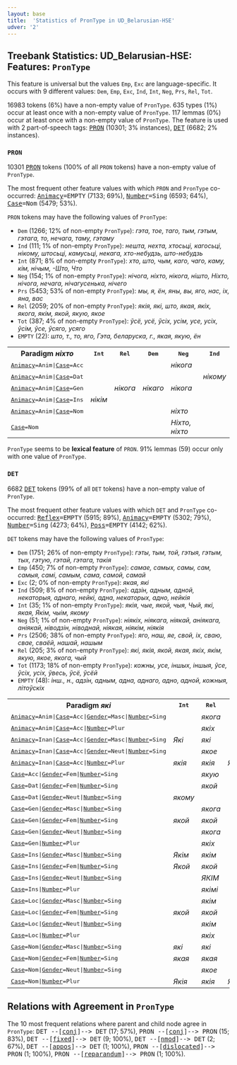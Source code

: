 ```yaml
---
layout: base
title:  'Statistics of PronType in UD_Belarusian-HSE'
udver: '2'
---
```


## Treebank Statistics: UD_Belarusian-HSE: Features: `PronType`

This feature is universal but the values `Emp`, `Exc` are language-specific.
It occurs with 9 different values: `Dem`, `Emp`, `Exc`, `Ind`, `Int`, `Neg`, `Prs`, `Rel`, `Tot`.

16983 tokens (6%) have a non-empty value of `PronType`.
635 types (1%) occur at least once with a non-empty value of `PronType`.
117 lemmas (0%) occur at least once with a non-empty value of `PronType`.
The feature is used with 2 part-of-speech tags: <tt><a href="be_hse-pos-PRON.html">PRON</a></tt> (10301; 3% instances), <tt><a href="be_hse-pos-DET.html">DET</a></tt> (6682; 2% instances).

### `PRON`

10301 <tt><a href="be_hse-pos-PRON.html">PRON</a></tt> tokens (100% of all `PRON` tokens) have a non-empty value of `PronType`.

The most frequent other feature values with which `PRON` and `PronType` co-occurred: <tt><a href="be_hse-feat-Animacy.html">Animacy</a></tt><tt>=EMPTY</tt> (7133; 69%), <tt><a href="be_hse-feat-Number.html">Number</a></tt><tt>=Sing</tt> (6593; 64%), <tt><a href="be_hse-feat-Case.html">Case</a></tt><tt>=Nom</tt> (5479; 53%).

`PRON` tokens may have the following values of `PronType`:

* `Dem` (1266; 12% of non-empty `PronType`): <em>гэта, тое, таго, тым, гэтым, гэтага, то, нечага, таму, гэтаму</em>
* `Ind` (111; 1% of non-empty `PronType`): <em>нешта, нехта, хтосьці, кагосьці, нікому, штосьці, камусьці, некага, хто-небудзь, што-небудзь</em>
* `Int` (871; 8% of non-empty `PronType`): <em>хто, што, чым, каго, чаго, каму, кім, нічым, -Што, Что</em>
* `Neg` (154; 1% of non-empty `PronType`): <em>нічога, ніхто, нікога, нішто, Нiхто, нiчога, нечага, нічагусенька, нічего</em>
* `Prs` (5453; 53% of non-empty `PronType`): <em>мы, я, ён, яны, вы, яго, нас, іх, яна, вас</em>
* `Rel` (2059; 20% of non-empty `PronType`): <em>якія, які, што, якая, якіх, якога, якім, якой, якую, якое</em>
* `Tot` (387; 4% of non-empty `PronType`): <em>ўсё, усё, ўсіх, усім, усе, усіх, ўсім, ўсе, ўсяго, усяго</em>
* `EMPTY` (22): <em>што, т., то, яго, Гэта, беларуска, г., якая, якую, ён</em>

<table>
  <tr><th>Paradigm <i>ніхто</i></th><th><tt>Int</tt></th><th><tt>Rel</tt></th><th><tt>Dem</tt></th><th><tt>Neg</tt></th><th><tt>Ind</tt></th></tr>
  <tr><td><tt><tt><a href="be_hse-feat-Animacy.html">Animacy</a></tt><tt>=Anim</tt>|<tt><a href="be_hse-feat-Case.html">Case</a></tt><tt>=Acc</tt></tt></td><td></td><td></td><td></td><td><em>нікога</em></td><td></td></tr>
  <tr><td><tt><tt><a href="be_hse-feat-Animacy.html">Animacy</a></tt><tt>=Anim</tt>|<tt><a href="be_hse-feat-Case.html">Case</a></tt><tt>=Dat</tt></tt></td><td></td><td></td><td></td><td></td><td><em>нікому</em></td></tr>
  <tr><td><tt><tt><a href="be_hse-feat-Animacy.html">Animacy</a></tt><tt>=Anim</tt>|<tt><a href="be_hse-feat-Case.html">Case</a></tt><tt>=Gen</tt></tt></td><td></td><td><em>нікога</em></td><td><em>нікаго</em></td><td><em>нікога</em></td><td></td></tr>
  <tr><td><tt><tt><a href="be_hse-feat-Animacy.html">Animacy</a></tt><tt>=Anim</tt>|<tt><a href="be_hse-feat-Case.html">Case</a></tt><tt>=Ins</tt></tt></td><td><em>нікім</em></td><td></td><td></td><td></td><td></td></tr>
  <tr><td><tt><tt><a href="be_hse-feat-Animacy.html">Animacy</a></tt><tt>=Anim</tt>|<tt><a href="be_hse-feat-Case.html">Case</a></tt><tt>=Nom</tt></tt></td><td></td><td></td><td></td><td><em>ніхто</em></td><td></td></tr>
  <tr><td><tt><tt><a href="be_hse-feat-Case.html">Case</a></tt><tt>=Nom</tt></tt></td><td></td><td></td><td></td><td><em>Нiхто, ніхто</em></td><td></td></tr>
</table>

`PronType` seems to be **lexical feature** of `PRON`. 91% lemmas (59) occur only with one value of `PronType`.

### `DET`

6682 <tt><a href="be_hse-pos-DET.html">DET</a></tt> tokens (99% of all `DET` tokens) have a non-empty value of `PronType`.

The most frequent other feature values with which `DET` and `PronType` co-occurred: <tt><a href="be_hse-feat-Reflex.html">Reflex</a></tt><tt>=EMPTY</tt> (5915; 89%), <tt><a href="be_hse-feat-Animacy.html">Animacy</a></tt><tt>=EMPTY</tt> (5302; 79%), <tt><a href="be_hse-feat-Number.html">Number</a></tt><tt>=Sing</tt> (4273; 64%), <tt><a href="be_hse-feat-Poss.html">Poss</a></tt><tt>=EMPTY</tt> (4142; 62%).

`DET` tokens may have the following values of `PronType`:

* `Dem` (1751; 26% of non-empty `PronType`): <em>гэты, тым, той, гэтыя, гэтым, тых, гэтую, гэтай, гэтага, такія</em>
* `Emp` (450; 7% of non-empty `PronType`): <em>самае, самых, самы, сам, самыя, самі, самым, сама, самой, самай</em>
* `Exc` (2; 0% of non-empty `PronType`): <em>якая, які</em>
* `Ind` (509; 8% of non-empty `PronType`): <em>адзін, адным, адной, некаторыя, аднаго, нейкі, адна, некаторых, адно, нейкія</em>
* `Int` (35; 1% of non-empty `PronType`): <em>якія, чые, якой, чыя, Чый, які, якая, Якім, чыім, якому</em>
* `Neg` (51; 1% of non-empty `PronType`): <em>ніякіх, ніякага, ніякай, аніякага, аніякай, ніводзін, ніводнай, ніякая, ніякім, ніякія</em>
* `Prs` (2506; 38% of non-empty `PronType`): <em>яго, наш, яе, свой, іх, сваю, свае, сваёй, нашай, нашым</em>
* `Rel` (205; 3% of non-empty `PronType`): <em>які, якія, якой, якая, якіх, якім, якую, якое, якога, чый</em>
* `Tot` (1173; 18% of non-empty `PronType`): <em>кожны, усе, іншых, іншыя, ўсе, ўсіх, усіх, ўвесь, ўсё, ўсёй</em>
* `EMPTY` (48): <em>інш., н., адзін, адным, адна, аднаго, адно, адной, кожныя, літоўскіх</em>

<table>
  <tr><th>Paradigm <i>які</i></th><th><tt>Int</tt></th><th><tt>Rel</tt></th><th><tt>Ind</tt></th><th><tt>Exc</tt></th></tr>
  <tr><td><tt><tt><a href="be_hse-feat-Animacy.html">Animacy</a></tt><tt>=Anim</tt>|<tt><a href="be_hse-feat-Case.html">Case</a></tt><tt>=Acc</tt>|<tt><a href="be_hse-feat-Gender.html">Gender</a></tt><tt>=Masc</tt>|<tt><a href="be_hse-feat-Number.html">Number</a></tt><tt>=Sing</tt></tt></td><td></td><td><em>якога</em></td><td></td><td></td></tr>
  <tr><td><tt><tt><a href="be_hse-feat-Animacy.html">Animacy</a></tt><tt>=Anim</tt>|<tt><a href="be_hse-feat-Case.html">Case</a></tt><tt>=Acc</tt>|<tt><a href="be_hse-feat-Number.html">Number</a></tt><tt>=Plur</tt></tt></td><td></td><td><em>якіх</em></td><td></td><td></td></tr>
  <tr><td><tt><tt><a href="be_hse-feat-Animacy.html">Animacy</a></tt><tt>=Inan</tt>|<tt><a href="be_hse-feat-Case.html">Case</a></tt><tt>=Acc</tt>|<tt><a href="be_hse-feat-Gender.html">Gender</a></tt><tt>=Masc</tt>|<tt><a href="be_hse-feat-Number.html">Number</a></tt><tt>=Sing</tt></tt></td><td><em>Які</em></td><td><em>які</em></td><td></td><td><em>які</em></td></tr>
  <tr><td><tt><tt><a href="be_hse-feat-Animacy.html">Animacy</a></tt><tt>=Inan</tt>|<tt><a href="be_hse-feat-Case.html">Case</a></tt><tt>=Acc</tt>|<tt><a href="be_hse-feat-Gender.html">Gender</a></tt><tt>=Neut</tt>|<tt><a href="be_hse-feat-Number.html">Number</a></tt><tt>=Sing</tt></tt></td><td></td><td><em>якое</em></td><td></td><td></td></tr>
  <tr><td><tt><tt><a href="be_hse-feat-Animacy.html">Animacy</a></tt><tt>=Inan</tt>|<tt><a href="be_hse-feat-Case.html">Case</a></tt><tt>=Acc</tt>|<tt><a href="be_hse-feat-Number.html">Number</a></tt><tt>=Plur</tt></tt></td><td><em>якія</em></td><td><em>якія</em></td><td><em>Якія</em></td><td></td></tr>
  <tr><td><tt><tt><a href="be_hse-feat-Case.html">Case</a></tt><tt>=Acc</tt>|<tt><a href="be_hse-feat-Gender.html">Gender</a></tt><tt>=Fem</tt>|<tt><a href="be_hse-feat-Number.html">Number</a></tt><tt>=Sing</tt></tt></td><td></td><td><em>якую</em></td><td></td><td></td></tr>
  <tr><td><tt><tt><a href="be_hse-feat-Case.html">Case</a></tt><tt>=Dat</tt>|<tt><a href="be_hse-feat-Gender.html">Gender</a></tt><tt>=Fem</tt>|<tt><a href="be_hse-feat-Number.html">Number</a></tt><tt>=Sing</tt></tt></td><td></td><td><em>якой</em></td><td></td><td></td></tr>
  <tr><td><tt><tt><a href="be_hse-feat-Case.html">Case</a></tt><tt>=Dat</tt>|<tt><a href="be_hse-feat-Gender.html">Gender</a></tt><tt>=Neut</tt>|<tt><a href="be_hse-feat-Number.html">Number</a></tt><tt>=Sing</tt></tt></td><td><em>якому</em></td><td></td><td></td><td></td></tr>
  <tr><td><tt><tt><a href="be_hse-feat-Case.html">Case</a></tt><tt>=Gen</tt>|<tt><a href="be_hse-feat-Gender.html">Gender</a></tt><tt>=Masc</tt>|<tt><a href="be_hse-feat-Number.html">Number</a></tt><tt>=Sing</tt></tt></td><td></td><td><em>якога</em></td><td></td><td></td></tr>
  <tr><td><tt><tt><a href="be_hse-feat-Case.html">Case</a></tt><tt>=Gen</tt>|<tt><a href="be_hse-feat-Gender.html">Gender</a></tt><tt>=Fem</tt>|<tt><a href="be_hse-feat-Number.html">Number</a></tt><tt>=Sing</tt></tt></td><td><em>якой</em></td><td><em>якой</em></td><td></td><td></td></tr>
  <tr><td><tt><tt><a href="be_hse-feat-Case.html">Case</a></tt><tt>=Gen</tt>|<tt><a href="be_hse-feat-Gender.html">Gender</a></tt><tt>=Neut</tt>|<tt><a href="be_hse-feat-Number.html">Number</a></tt><tt>=Sing</tt></tt></td><td></td><td><em>якога</em></td><td></td><td></td></tr>
  <tr><td><tt><tt><a href="be_hse-feat-Case.html">Case</a></tt><tt>=Gen</tt>|<tt><a href="be_hse-feat-Number.html">Number</a></tt><tt>=Plur</tt></tt></td><td></td><td><em>якіх</em></td><td></td><td></td></tr>
  <tr><td><tt><tt><a href="be_hse-feat-Case.html">Case</a></tt><tt>=Ins</tt>|<tt><a href="be_hse-feat-Gender.html">Gender</a></tt><tt>=Masc</tt>|<tt><a href="be_hse-feat-Number.html">Number</a></tt><tt>=Sing</tt></tt></td><td><em>Якім</em></td><td><em>якім</em></td><td></td><td></td></tr>
  <tr><td><tt><tt><a href="be_hse-feat-Case.html">Case</a></tt><tt>=Ins</tt>|<tt><a href="be_hse-feat-Gender.html">Gender</a></tt><tt>=Fem</tt>|<tt><a href="be_hse-feat-Number.html">Number</a></tt><tt>=Sing</tt></tt></td><td><em>Якой</em></td><td><em>якой</em></td><td></td><td></td></tr>
  <tr><td><tt><tt><a href="be_hse-feat-Case.html">Case</a></tt><tt>=Ins</tt>|<tt><a href="be_hse-feat-Gender.html">Gender</a></tt><tt>=Neut</tt>|<tt><a href="be_hse-feat-Number.html">Number</a></tt><tt>=Sing</tt></tt></td><td></td><td><em>ЯКІМ</em></td><td></td><td></td></tr>
  <tr><td><tt><tt><a href="be_hse-feat-Case.html">Case</a></tt><tt>=Ins</tt>|<tt><a href="be_hse-feat-Number.html">Number</a></tt><tt>=Plur</tt></tt></td><td></td><td><em>якімі</em></td><td></td><td></td></tr>
  <tr><td><tt><tt><a href="be_hse-feat-Case.html">Case</a></tt><tt>=Loc</tt>|<tt><a href="be_hse-feat-Gender.html">Gender</a></tt><tt>=Masc</tt>|<tt><a href="be_hse-feat-Number.html">Number</a></tt><tt>=Sing</tt></tt></td><td></td><td><em>якім</em></td><td></td><td></td></tr>
  <tr><td><tt><tt><a href="be_hse-feat-Case.html">Case</a></tt><tt>=Loc</tt>|<tt><a href="be_hse-feat-Gender.html">Gender</a></tt><tt>=Fem</tt>|<tt><a href="be_hse-feat-Number.html">Number</a></tt><tt>=Sing</tt></tt></td><td><em>якой</em></td><td><em>якой</em></td><td></td><td></td></tr>
  <tr><td><tt><tt><a href="be_hse-feat-Case.html">Case</a></tt><tt>=Loc</tt>|<tt><a href="be_hse-feat-Gender.html">Gender</a></tt><tt>=Neut</tt>|<tt><a href="be_hse-feat-Number.html">Number</a></tt><tt>=Sing</tt></tt></td><td></td><td><em>якім</em></td><td></td><td></td></tr>
  <tr><td><tt><tt><a href="be_hse-feat-Case.html">Case</a></tt><tt>=Loc</tt>|<tt><a href="be_hse-feat-Number.html">Number</a></tt><tt>=Plur</tt></tt></td><td></td><td><em>якіх</em></td><td></td><td></td></tr>
  <tr><td><tt><tt><a href="be_hse-feat-Case.html">Case</a></tt><tt>=Nom</tt>|<tt><a href="be_hse-feat-Gender.html">Gender</a></tt><tt>=Masc</tt>|<tt><a href="be_hse-feat-Number.html">Number</a></tt><tt>=Sing</tt></tt></td><td><em>які</em></td><td><em>які</em></td><td></td><td></td></tr>
  <tr><td><tt><tt><a href="be_hse-feat-Case.html">Case</a></tt><tt>=Nom</tt>|<tt><a href="be_hse-feat-Gender.html">Gender</a></tt><tt>=Fem</tt>|<tt><a href="be_hse-feat-Number.html">Number</a></tt><tt>=Sing</tt></tt></td><td><em>якая</em></td><td><em>якая</em></td><td></td><td><em>якая</em></td></tr>
  <tr><td><tt><tt><a href="be_hse-feat-Case.html">Case</a></tt><tt>=Nom</tt>|<tt><a href="be_hse-feat-Gender.html">Gender</a></tt><tt>=Neut</tt>|<tt><a href="be_hse-feat-Number.html">Number</a></tt><tt>=Sing</tt></tt></td><td></td><td><em>якое</em></td><td></td><td></td></tr>
  <tr><td><tt><tt><a href="be_hse-feat-Case.html">Case</a></tt><tt>=Nom</tt>|<tt><a href="be_hse-feat-Number.html">Number</a></tt><tt>=Plur</tt></tt></td><td><em>Якія</em></td><td><em>якія</em></td><td><em>Якія</em></td><td></td></tr>
</table>

## Relations with Agreement in `PronType`

The 10 most frequent relations where parent and child node agree in `PronType`:
<tt>DET --[<tt><a href="be_hse-dep-conj.html">conj</a></tt>]--> DET</tt> (17; 57%),
<tt>PRON --[<tt><a href="be_hse-dep-conj.html">conj</a></tt>]--> PRON</tt> (15; 83%),
<tt>DET --[<tt><a href="be_hse-dep-fixed.html">fixed</a></tt>]--> DET</tt> (9; 100%),
<tt>DET --[<tt><a href="be_hse-dep-nmod.html">nmod</a></tt>]--> DET</tt> (2; 67%),
<tt>DET --[<tt><a href="be_hse-dep-appos.html">appos</a></tt>]--> DET</tt> (1; 100%),
<tt>PRON --[<tt><a href="be_hse-dep-dislocated.html">dislocated</a></tt>]--> PRON</tt> (1; 100%),
<tt>PRON --[<tt><a href="be_hse-dep-reparandum.html">reparandum</a></tt>]--> PRON</tt> (1; 100%).

